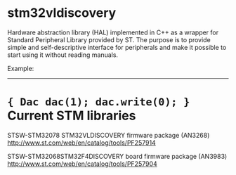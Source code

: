 stm32vldiscovery
================
Hardware abstraction library (HAL) implemented in C++ as a wrapper for Standard Peripheral Library provided by ST.
The purpose is to provide simple and self-descriptive interface for peripherals and make it possible to start using
it without reading manuals.

Example:
________
`
{
    Dac dac(1);
    dac.write(0);
}
`
Current STM libraries
==================
STSW-STM32078 STM32VLDISCOVERY firmware package (AN3268)
http://www.st.com/web/en/catalog/tools/PF257914

STSW-STM32068STM32F4DISCOVERY board firmware package (AN3983)
http://www.st.com/web/en/catalog/tools/PF257904

